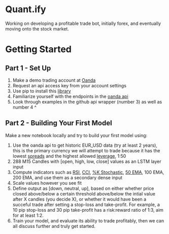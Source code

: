 # Quant.ify
Working on developing a profitable trade bot, initially forex, and eventually moving onto the stock market.


# Getting Started
## Part 1 - Set Up
1. Make a demo trading account at [Oanda](https://www.oanda.com/apply/demo)
2. Request an api access key from your account settings
3. Use pip to install this [library](https://github.com/hootnot/oanda-api-v20)
4. Familiarize yourself with the endpoints in the [oanda api](http://developer.oanda.com/rest-live-v20/instrument-ep/)
5. Look through examples in the github api wrapper (number 3) as well as number 4 ^

## Part 2 - Building Your First Model
Make a new notebook locally and try to build your first model using:
1. Use the oanda api to get historic EUR_USD data (try at least 2 years), this is the primary currency we will attempt to trade because it has the lowest [spreads](https://www.dailyforex.com/forex-articles/2009/05/forex-spreads-the-basics/1030) and the highest allowed [leverage](https://www.investopedia.com/articles/forex/07/forex_leverage.asp), 1:50
2. 288 M15 Candles with [open, high, low, close] values as an LSTM layer input
3. Compute indicators such as [RSI](https://www.google.com/url?sa=t&rct=j&q=&esrc=s&source=web&cd=&cad=rja&uact=8&ved=2ahUKEwjXpIrZl8LvAhUDNH0KHYL5B6wQFjAAegQIBBAD&url=https%3A%2F%2Fwww.investopedia.com%2Fterms%2Fr%2Frsi.asp&usg=AOvVaw03QeCun2Y2fpO4fA_ZaFMm), [CCI](https://www.google.com/url?sa=t&rct=j&q=&esrc=s&source=web&cd=&ved=2ahUKEwjZtZbll8LvAhW1FTQIHdATCwUQFjABegQIAxAD&url=https%3A%2F%2Fwww.investopedia.com%2Fterms%2Fc%2Fcommoditychannelindex.asp&usg=AOvVaw15zI6NFRobwc814_uvGqXS), [%K Stochastic](https://www.google.com/url?sa=t&rct=j&q=&esrc=s&source=web&cd=&cad=rja&uact=8&ved=2ahUKEwj1yK7yl8LvAhV2JzQIHehSDJ8QFjAAegQICRAD&url=https%3A%2F%2Fwww.investopedia.com%2Fterms%2Fs%2Fstochasticoscillator.asp&usg=AOvVaw2a-tDvXJx9MnyamqWRHSgj), [50 EMA](https://www.google.com/url?sa=t&rct=j&q=&esrc=s&source=web&cd=&cad=rja&uact=8&ved=2ahUKEwjhqKD_l8LvAhUOFTQIHQ5cCVUQFjAAegQICBAD&url=https%3A%2F%2Fwww.investopedia.com%2Fterms%2Fe%2Fema.asp&usg=AOvVaw1ZcdUTJqie7SIDRGp6dvDH), 100 EMA, 200 EMA, and use them as a secondary dense input
4. Scale values however you see fit
5. Define output as [down, neutral, up], based on either whether price closed above/below a certain threshold above/below the intial value after X candles (you decide X), or whether it would have been a succeful trade after setting a stop-loss and take-profit. For example, a 10 pip stop-loss and 30 pip take-profit has a risk:reward ratio of 1:3, aim for at least 1:2. 
6. Train your model, and evaluate its ability to trade profitably, then we can all discuss further and truly get started.
